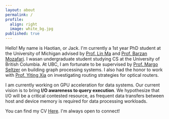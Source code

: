 ```yaml
---
layout: about
permalink: /
profile:
  align: right
  image: white_bg.jpg
published: true
---
```


Hello! My name is Haotian, or Jack. I'm currently a 1st year PhD student at the University of Michigan advised by [Prof. Lin Ma](https://web.eecs.umich.edu/~linmacse/) and [Prof. Barzan Mozafari](https://web.eecs.umich.edu/~mozafari/). I wasan undergraduate student studying CS at the University of British Columbia. At UBC, I am fortunate to be supervised by [Prof. Margo Seltzer](https://www.seltzer.com/margo/) on building graph processing systems. I also had the honor to work with [Prof. Yiting Xia](https://sites.google.com/view/yitingxia) on investigating routing strategies for optical routers.

I am currently working on GPU acceleration for data systems. Our current vision is to bring **I/O awareness to query execution**. We hypothesize that I/O will be a critical contested resource, as frequent data transfers between host and device memory is required for data processing workloads. 

You can find my CV [Here](assets/files/Haotian_Gong_Resume.pdf). I'm always open to connect!
